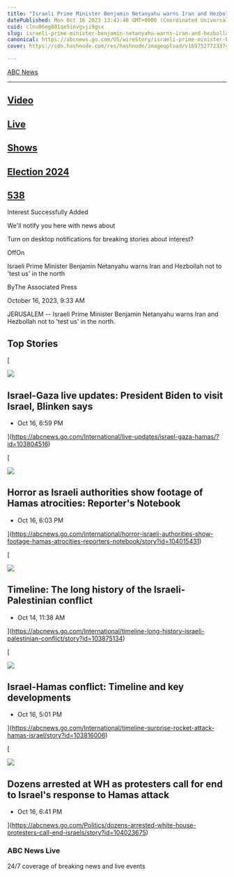 ```yaml
---
title: "Israeli Prime Minister Benjamin Netanyahu warns Iran and Hezbollah not to 'test us' in the north"
datePublished: Mon Oct 16 2023 13:43:48 GMT+0000 (Coordinated Universal Time)
cuid: clnu06eg801qe5invgvji9gsx
slug: israeli-prime-minister-benjamin-netanyahu-warns-iran-and-hezbollah-not-to-test-us-in-the-north
canonical: https://abcnews.go.com/US/wireStory/israeli-prime-minister-benjamin-netanyahu-warns-iran-hezbollah-104009844
cover: https://cdn.hashnode.com/res/hashnode/imageupload/v1697527723374/879d7a86-6b8a-4a15-8394-31e3d941f140.jpeg

---
```


[ABC News](https://abcnews.go.com/)


---------------------------------------

[](https://abcnews.go.com/Video)

[Video](https://abcnews.go.com/Video)
-------------------------------------

[](https://abcnews.go.com/Live)

[Live](https://abcnews.go.com/Live)
-----------------------------------

[](https://abcnews.go.com/US/wireStory/israeli-prime-minister-benjamin-netanyahu-warns-iran-hezbollah-104009844#)

[Shows](https://abcnews.go.com/US/wireStory/israeli-prime-minister-benjamin-netanyahu-warns-iran-hezbollah-104009844#)
----------------------------------------------------------------------------------------------------------------------

[](https://abcnews.go.com/elections)

[Election 2024](https://abcnews.go.com/elections)
-------------------------------------------------

[](https://abcnews.go.com/538)

[538](https://abcnews.go.com/538)
---------------------------------

[](https://abcnews.go.com/US/wireStory/israeli-prime-minister-benjamin-netanyahu-warns-iran-hezbollah-104009844#)

Interest Successfully Added

We'll notify you here with news about

Turn on desktop notifications for breaking stories about interest?

OffOn

Israeli Prime Minister Benjamin Netanyahu warns Iran and Hezbollah not to 'test us' in the north

ByThe Associated Press

October 16, 2023, 9:33 AM

JERUSALEM -- Israeli Prime Minister Benjamin Netanyahu warns Iran and Hezbollah not to 'test us' in the north.

Top Stories
-----------

[

![](https://cdn.hashnode.com/res/hashnode/imageupload/v1697527722662/21dab076-1d96-4dc6-aeef-c047ba4399a6.jpeg)

Israel-Gaza live updates: President Biden to visit Israel, Blinken says
-----------------------------------------------------------------------

*   Oct 16, 6:59 PM
    





](https://abcnews.go.com/International/live-updates/israel-gaza-hamas/?id=103804516)

[

![](https://cdn.hashnode.com/res/hashnode/imageupload/v1697527722785/88f08d47-cdef-4053-93c0-abf20d65b24f.jpeg)

Horror as Israeli authorities show footage of Hamas atrocities: Reporter's Notebook
-----------------------------------------------------------------------------------

*   Oct 16, 6:03 PM
    





](https://abcnews.go.com/International/horror-israeli-authorities-show-footage-hamas-atrocities-reporters-notebook/story?id=104015431)

[

![](https://cdn.hashnode.com/res/hashnode/imageupload/v1697527722949/76863736-0b2a-4099-b1b3-69e472fd2195.jpeg)

Timeline: The long history of the Israeli-Palestinian conflict
--------------------------------------------------------------

*   Oct 14, 11:38 AM
    





](https://abcnews.go.com/International/timeline-long-history-israeli-palestinian-conflict/story?id=103875134)

[

![](https://cdn.hashnode.com/res/hashnode/imageupload/v1697527723120/5954eb6e-cc1c-4c76-b0a2-d9523d33b17b.jpeg)

Israel-Hamas conflict: Timeline and key developments
----------------------------------------------------

*   Oct 16, 5:01 PM
    





](https://abcnews.go.com/International/timeline-surprise-rocket-attack-hamas-israel/story?id=103816006)

[

![](https://cdn.hashnode.com/res/hashnode/imageupload/v1697527723233/0de7ec06-8ed0-4b14-b9d3-859d9f73ac57.jpeg)

Dozens arrested at WH as protesters call for end to Israel's response to Hamas attack
-------------------------------------------------------------------------------------

*   Oct 16, 6:41 PM
    





](https://abcnews.go.com/Politics/dozens-arrested-white-house-protesters-call-end-israels/story?id=104023675)

### ABC News Live

24/7 coverage of breaking news and live events